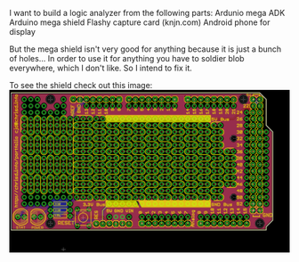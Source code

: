 I want to build a logic analyzer from the following parts:
Ardunio mega ADK
Arduino mega shield
Flashy capture card (knjn.com)
Android phone for display

But the mega shield isn't very good for anything because it is just a bunch of holes...
In order to use it for anything you have to soldier blob everywhere, which I don't like.
So I intend to fix it.

To see the shield check out this image:
![Shield](megashield/ADKScopeShield.png)
